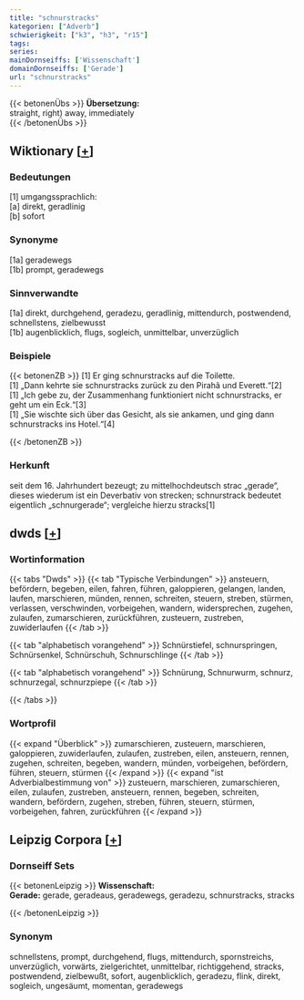 ```yaml
---
title: "schnurstracks"
kategorien: ["Adverb"]
schwierigkeit: ["k3", "h3", "r15"]
tags:
series:
mainDornseiffs: ['Wissenschaft']
domainDornseiffs: ['Gerade']
url: "schnurstracks"
---
```


{{< betonenÜbs >}}
**Übersetzung:**  
straight, right) away, immediately  
{{< /betonenÜbs >}}

## Wiktionary [[+](https://de.wiktionary.org/wiki/schnurstracks)]

### Bedeutungen
[1] umgangssprachlich:  
[a] direkt, geradlinig  
[b] sofort  

### Synonyme
[1a] geradewegs  
[1b] prompt, geradewegs  

### Sinnverwandte
[1a] direkt, durchgehend, geradezu, geradlinig, mittendurch, postwendend, schnellstens, zielbewusst  
[1b] augenblicklich, flugs, sogleich, unmittelbar, unverzüglich  

### Beispiele
{{< betonenZB >}}
[1] Er ging schnurstracks auf die Toilette.  
[1] „Dann kehrte sie schnurstracks zurück zu den Pirahã und Everett.“[2]  
[1] „Ich gebe zu, der Zusammenhang funktioniert nicht schnurstracks, er geht um ein Eck.“[3]  
[1] „Sie wischte sich über das Gesicht, als sie ankamen, und ging dann schnurstracks ins Hotel.“[4]  

{{< /betonenZB >}}
### Herkunft
seit dem 16. Jahrhundert bezeugt; zu mittelhochdeutsch strac „gerade“, dieses wiederum ist ein Deverbativ von strecken; schnurstrack bedeutet eigentlich „schnurgerade“; vergleiche hierzu stracks[1]  



## dwds [[+](https://www.dwds.de/wb/schnurstracks)]

### Wortinformation
{{< tabs "Dwds" >}}
{{< tab "Typische Verbindungen" >}}
ansteuern, befördern, begeben, eilen, fahren, führen, galoppieren, gelangen, landen, laufen, marschieren, münden, rennen, schreiten, steuern, streben, stürmen, verlassen, verschwinden, vorbeigehen, wandern, widersprechen, zugehen, zulaufen, zumarschieren, zurückführen, zusteuern, zustreben, zuwiderlaufen
{{< /tab >}}

{{< tab "alphabetisch vorangehend" >}}
Schnürstiefel, schnurspringen, Schnürsenkel, Schnürschuh, Schnurschlinge
{{< /tab >}}

{{< tab "alphabetisch vorangehend" >}}
Schnürung, Schnurwurm, schnurz, schnurzegal, schnurzpiepe
{{< /tab >}}

{{< /tabs >}}

### Wortprofil
{{< expand "Überblick" >}} zumarschieren, zusteuern, marschieren, galoppieren, zuwiderlaufen, zulaufen, zustreben, eilen, ansteuern, rennen, zugehen, schreiten, begeben, wandern, münden, vorbeigehen, befördern, führen, steuern, stürmen {{< /expand >}}
{{< expand "ist Adverbialbestimmung von" >}} zusteuern, marschieren, zumarschieren, eilen, zulaufen, zustreben, ansteuern, rennen, begeben, schreiten, wandern, befördern, zugehen, streben, führen, steuern, stürmen, vorbeigehen, fahren, zurückführen {{< /expand >}}

## Leipzig Corpora [[+](https://corpora.uni-leipzig.de/en/res?word=schnurstracks&corpusId=deu_newscrawl-public_2018)]

### Dornseiff Sets
{{< betonenLeipzig >}}
**Wissenschaft:**  
**Gerade:** gerade, geradeaus, geradewegs, geradezu, schnurstracks, stracks  

{{< /betonenLeipzig >}}

### Synonym
schnellstens, prompt, durchgehend, flugs, mittendurch, spornstreichs, unverzüglich, vorwärts, zielgerichtet, unmittelbar, richtiggehend, stracks, postwendend, zielbewußt, sofort, augenblicklich, geradezu, flink, direkt, sogleich, ungesäumt, momentan, geradewegs

